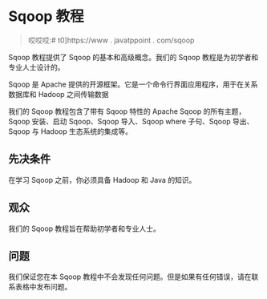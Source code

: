 # Sqoop 教程

> 哎哎哎:# t0]https://www . javatppoint . com/sqoop

Sqoop 教程提供了 Sqoop 的基本和高级概念。我们的 Sqoop 教程是为初学者和专业人士设计的。

Sqoop 是 Apache 提供的开源框架。它是一个命令行界面应用程序，用于在关系数据库和 Hadoop 之间传输数据

我们的 Sqoop 教程包含了带有 Sqoop 特性的 Apache Sqoop 的所有主题，Sqoop 安装、启动 Sqoop、Sqoop 导入、Sqoop where 子句、Sqoop 导出、Sqoop 与 Hadoop 生态系统的集成等。

## 先决条件

在学习 Sqoop 之前，你必须具备 Hadoop 和 Java 的知识。

## 观众

我们的 Sqoop 教程旨在帮助初学者和专业人士。

## 问题

我们保证您在本 Sqoop 教程中不会发现任何问题。但是如果有任何错误，请在联系表格中发布问题。